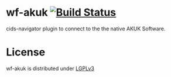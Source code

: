 wf-akuk [![Build Status](http://ci.cismet.de/buildStatus/icon?job=wf-akuk)](https://ci.cismet.de/job/wf-akuk/)
=======

cids-navigator plugin to connect to the the native AKUK Software.

License
=======

wf-akuk is distributed under [LGPLv3](https://github.com/cismet/wf-akuk/blob/dev/LICENSE)
